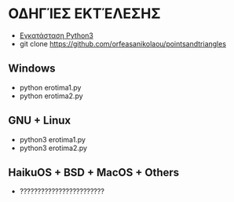 # ΟΔΗΓΊΕΣ ΕΚΤΈΛΕΣΗΣ

- [Εγκατάσταση Python3](https://www.python.org/downloads/)
- git clone https://github.com/orfeasanikolaou/pointsandtriangles
## Windows
- python erotima1.py
- python erotima2.py
## GNU + Linux
- python3 erotima1.py
- python3 erotima2.py
## HaikuOS + BSD + MacOS + Others
- ????????????????????????
